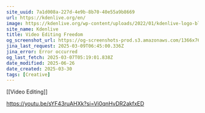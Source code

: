 ```yaml
---
site_uuid: 7a1d008a-227d-4e9b-8b70-40e55a9b8669
url: https://kdenlive.org/en/
image: https://kdenlive.org/wp-content/uploads/2022/01/kdenlive-logo-blank-500px.png
site_name: Kdenlive
title: Video Editing Freedom
og_screenshot_url: https://og-screenshots-prod.s3.amazonaws.com/1366x768/80/false/13d37a5bfe3056e3bd5b71541b5c8322ec12993aa40b05019ba819e58c17eebb.jpeg
jina_last_request: 2025-03-09T06:45:00.336Z
jina_error: Error occurred
og_last_fetch: 2025-03-07T05:19:01.838Z
date_modified: 2025-06-26
date_created: 2025-03-30
tags: [Creative]
---
```












[[Video Editing]]

https://youtu.be/sYF43ruAHXk?si=Vi0qnHvDR2akfxED
